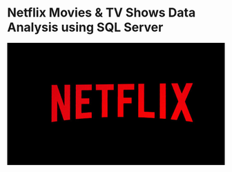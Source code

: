 # Netflix Movies & TV Shows Data Analysis using SQL Server

![netflix_logo](https://github.com/Naman745rajput/netflix_sql_server_project/blob/main/netflix_logo.jpg)
